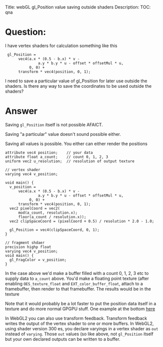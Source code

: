 Title: webGL gl_Position value saving outside shaders
Description:
TOC: qna

# Question:

I have vertex shaders for calculation something like this
```
 gl_Position =
      vec4(a.x * (0.5 - b.x) * v -
               a.y * b.y * u - offset * offsetMul * u,
           0, 0) +
      transform * vec4(position, 0, 1);
```
I need to save a particular value of gl_Position for later use outside the shaders. Is there any way to save the coordinates to be used outside the shaders?

# Answer

Saving `gl_Position` itself is not possible AFAICT. 

Saving "a particular" value doesn't sound possible either. 

Saving all values is possible. You either can either render the positions

```
attribute vec4 position;    // your data
attribute float a_count;    // count 0, 1, 2, 3
uniform vec2 u_resolution;  // resolution of output texture

// vertex shader
varying vec4 v_position;

void main() {
  v_position =
      vec4(a.x * (0.5 - b.x) * v -
               a.y * b.y * u - offset * offsetMul * u,
           0, 0) +
      transform * vec4(position, 0, 1);
  vec2 pixelCoord = vec2(
      mod(a_count, resolution.x);
      floor(a_count / resolution.x));
  vec2 clipSpaceCoord = (pixelCoord + 0.5) / resolution * 2.0 - 1.0;

  gl_Position = vec4(clipSpaceCoord, 0, 1);
}

// fragment shdaer
precision highp float
varying vec4 v_position;
void main() {
  gl_FragColor = v_position;
}
```

In the case above we'd make a buffer filled with a count 0, 1, 2, 3 etc to supply data to `a_count` above. You'd make a floating point texture (after enabling `OES_texture_float` and `EXT_color_buffer_float`, attach to a framebuffer, then render to that framebuffer. The results would be in the texture

Note that it would probably be a lot faster to put the position data itself in a texture and do more normal GPGPU stuff. One example at the bottom [here](https://stackoverflow.com/questions/56780278/how-to-keep-coordination-between-particles-and-which-texture-pixel-contains-each)

In WebGL2 you can also use transform feedback. Transform feedback writes the output of the vertex shader to one or more buffers. In WebGL2, using shader version 300 es, you declare varyings in a vertex shader as `out` instead of `varying`. Those `out` values (so like above, not `gl_Position` itself but your own declared outputs can be written to a buffer.

